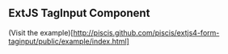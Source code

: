 ## ExtJS TagInput Component ##


(Visit the example)[http://piscis.github.com/piscis/extjs4-form-taginput/public/example/index.html]